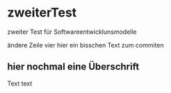 # zweiterTest
zweiter Test für Softwareentwicklunsmodelle

ändere Zeile vier
hier ein bisschen Text zum commiten

## hier nochmal eine Überschrift

Text text
